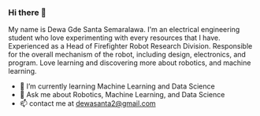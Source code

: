 ### Hi there 👋

My name is Dewa Gde Santa Semaralawa. I'm an electrical engineering student who love experimenting with every resources that I have. Experienced as a Head of Firefighter Robot Research Division. Responsible for the overall mechanism of the robot, including design, electronics, and program. Love learning and discovering more about robotics, and machine learning.

- 🌱 I’m currently learning Machine Learning and Data Science
- 💬 Ask me about Robotics, Machine Learning, and Data Science
- 📫 contact me at dewasanta2@gmail.com
<!--
**semaralawa/semaralawa** is a ✨ _special_ ✨ repository because its `README.md` (this file) appears on your GitHub profile.

Here are some ideas to get you started:

- 🔭 I’m currently working on ...
- 🌱 I’m currently learning ...
- 👯 I’m looking to collaborate on ...
- 🤔 I’m looking for help with ...
- 💬 Ask me about ...
- 📫 How to reach me: ...
- 😄 Pronouns: ...
- ⚡ Fun fact: ...
-->

